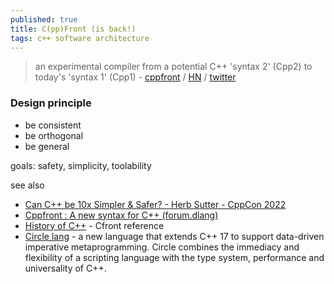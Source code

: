```yaml
---
published: true
title: C(pp)Front (is back!)
tags: c++ software architecture
---
```

> an experimental compiler from a potential C++ 'syntax 2' (Cpp2) to today's 'syntax 1' (Cpp1) - [cppfront](https://github.com/hsutter/cppfront) / [HN](https://news.ycombinator.com/item?id=32877814) / [twitter](https://twitter.com/timur_audio/status/1570928657610440704)

### Design principle
- be consistent
- be orthogonal
- be general

goals: safety, simplicity, toolability

see also
- [Can C++ be 10x Simpler & Safer? - Herb Sutter - CppCon 2022](https://www.youtube.com/watch?v=ELeZAKCN4tY)
- [Cppfront : A new syntax for C++ (forum.dlang)](https://forum.dlang.org/post/tfzncabvtbanpzyvufpf@forum.dlang.org)
- [History of C++](https://www.geeksforgeeks.org/history-of-c/) - Cfront reference
- [Circle lang](https://www.circle-lang.org/quickref.html) -  a new language that extends C++ 17 to support data-driven imperative metaprogramming. Circle combines the immediacy and flexibility of a scripting language with the type system, performance and universality of C++. 